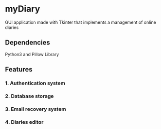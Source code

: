 # myDiary
GUI application made with Tkinter that implements a management of online diaries
## Dependencies
Python3 and Pillow Library
## Features
### 1. Authentication system
### 2. Database storage
### 3. Email recovery system
### 4. Diaries editor


